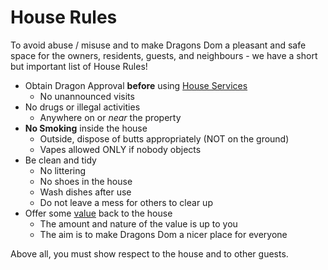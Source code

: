 # House Rules

To avoid abuse / misuse and to make Dragons Dom a pleasant and safe space for the owners, residents, guests, and neighbours - we have a short but important list of House Rules!


- Obtain Dragon Approval **before** using [House Services](/services)
  - No unannounced visits
- No drugs or illegal activities
  - Anywhere on or _near_ the property
- **No Smoking** inside the house
  - Outside, dispose of butts appropriately (NOT on the ground)
  - Vapes allowed ONLY if nobody objects
- Be clean and tidy
  - No littering
  - No shoes in the house
  - Wash dishes after use
  - Do not leave a mess for others to clear up
- Offer some [value](/value4value) back to the house
  - The amount and nature of the value is up to you
  - The aim is to make Dragons Dom a nicer place for everyone

Above all, you must show respect to the house and to other guests.  